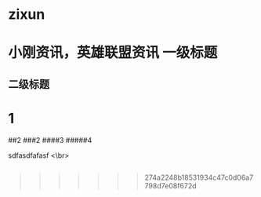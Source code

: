 # zixun
小刚资讯，英雄联盟资讯
一级标题
======
二级标题
------
# 1
##2
###2
####3
#####4


sdfasdfafasf <\br>

![]()
>>>>>>> 274a2248b18531934c47c0d06a7798d7e08f672d
